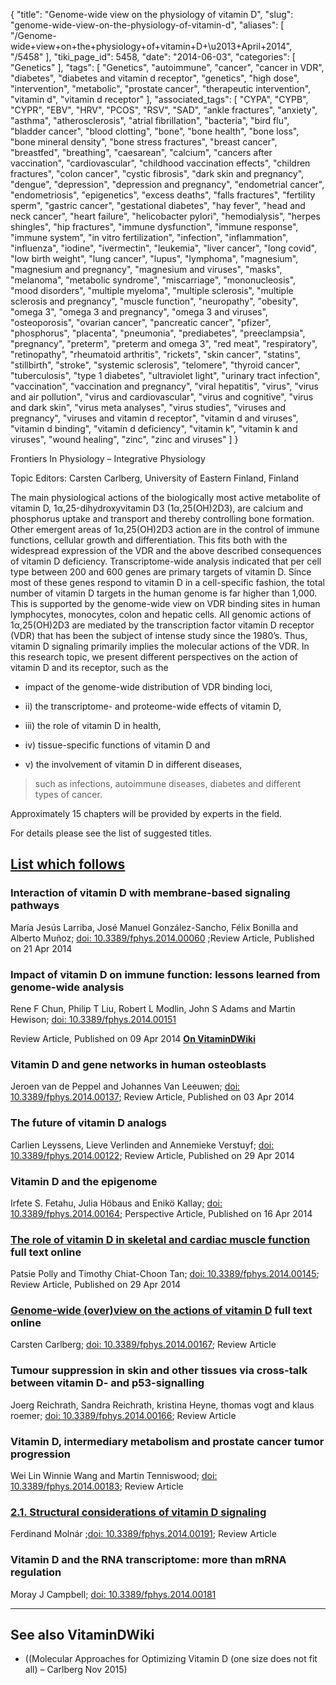 {
    "title": "Genome-wide view on the physiology of vitamin D",
    "slug": "genome-wide-view-on-the-physiology-of-vitamin-d",
    "aliases": [
        "/Genome-wide+view+on+the+physiology+of+vitamin+D+\u2013+April+2014",
        "/5458"
    ],
    "tiki_page_id": 5458,
    "date": "2014-06-03",
    "categories": [
        "Genetics"
    ],
    "tags": [
        "Genetics",
        "autoimmune",
        "cancer",
        "cancer in VDR",
        "diabetes",
        "diabetes and vitamin d receptor",
        "genetics",
        "high dose",
        "intervention",
        "metabolic",
        "prostate cancer",
        "therapeutic intervention",
        "vitamin d",
        "vitamin d receptor"
    ],
    "associated_tags": [
        "CYPA",
        "CYPB",
        "CYPR",
        "EBV",
        "HRV",
        "PCOS",
        "RSV",
        "SAD",
        "ankle fractures",
        "anxiety",
        "asthma",
        "atherosclerosis",
        "atrial fibrillation",
        "bacteria",
        "bird flu",
        "bladder cancer",
        "blood clotting",
        "bone",
        "bone health",
        "bone loss",
        "bone mineral density",
        "bone stress fractures",
        "breast cancer",
        "breastfed",
        "breathing",
        "caesarean",
        "calcium",
        "cancers after vaccination",
        "cardiovascular",
        "childhood vaccination effects",
        "children fractures",
        "colon cancer",
        "cystic fibrosis",
        "dark skin and pregnancy",
        "dengue",
        "depression",
        "depression and pregnancy",
        "endometrial cancer",
        "endometriosis",
        "epigenetics",
        "excess deaths",
        "falls fractures",
        "fertility sperm",
        "gastric cancer",
        "gestational diabetes",
        "hay fever",
        "head and neck cancer",
        "heart failure",
        "helicobacter pylori",
        "hemodialysis",
        "herpes shingles",
        "hip fractures",
        "immune dysfunction",
        "immune response",
        "immune system",
        "in vitro fertilization",
        "infection",
        "inflammation",
        "influenza",
        "iodine",
        "ivermectin",
        "leukemia",
        "liver cancer",
        "long covid",
        "low birth weight",
        "lung cancer",
        "lupus",
        "lymphoma",
        "magnesium",
        "magnesium and pregnancy",
        "magnesium and viruses",
        "masks",
        "melanoma",
        "metabolic syndrome",
        "miscarriage",
        "mononucleosis",
        "mood disorders",
        "multiple myeloma",
        "multiple sclerosis",
        "multiple sclerosis and pregnancy",
        "muscle function",
        "neuropathy",
        "obesity",
        "omega 3",
        "omega 3 and pregnancy",
        "omega 3 and viruses",
        "osteoporosis",
        "ovarian cancer",
        "pancreatic cancer",
        "pfizer",
        "phosphorus",
        "placenta",
        "pneumonia",
        "prediabetes",
        "preeclampsia",
        "pregnancy",
        "preterm",
        "preterm and omega 3",
        "red meat",
        "respiratory",
        "retinopathy",
        "rheumatoid arthritis",
        "rickets",
        "skin cancer",
        "statins",
        "stillbirth",
        "stroke",
        "systemic sclerosis",
        "telomere",
        "thyroid cancer",
        "tuberculosis",
        "type 1 diabetes",
        "ultraviolet light",
        "urinary tract infection",
        "vaccination",
        "vaccination and pregnancy",
        "viral hepatitis",
        "virus",
        "virus and air pollution",
        "virus and cardiovascular",
        "virus and cognitive",
        "virus and dark skin",
        "virus meta analyses",
        "virus studies",
        "viruses and pregnancy",
        "viruses and vitamin d receptor",
        "vitamin d and viruses",
        "vitamin d binding",
        "vitamin d deficiency",
        "vitamin k",
        "vitamin k and viruses",
        "wound healing",
        "zinc",
        "zinc and viruses"
    ]
}


Frontiers In Physiology – Integrative Physiology 

Topic Editors: Carsten Carlberg, University of Eastern Finland, Finland 

The main physiological actions of the biologically most active metabolite of vitamin D, 1α,25-dihydroxyvitamin D3 (1α,25(OH)2D3), are calcium and phosphorus uptake and transport and thereby controlling bone formation. Other emergent areas of 1α,25(OH)2D3 action are in the control of immune functions, cellular growth and differentiation. This fits both with the widespread expression of the VDR and the above described consequences of vitamin D deficiency. Transcriptome-wide analysis indicated that per cell type between 200 and 600 genes are primary targets of vitamin D. Since most of these genes respond to vitamin D in a cell-specific fashion, the total number of vitamin D targets in the human genome is far higher than 1,000. This is supported by the genome-wide view on VDR binding sites in human lymphocytes, monocytes, colon and hepatic cells. All genomic actions of 1α,25(OH)2D3 are mediated by the transcription factor vitamin D receptor (VDR) that has been the subject of intense study since the 1980’s. Thus, vitamin D signaling primarily implies the molecular actions of the VDR. In this research topic, we present different perspectives on the action of vitamin D and its receptor, such as the 

* impact of the genome-wide distribution of VDR binding loci, 

* ii) the transcriptome- and proteome-wide effects of vitamin D, 

* iii) the role of vitamin D in health, 

* iv) tissue-specific functions of vitamin D and 

* v) the involvement of vitamin D in different diseases, 

> such as infections, autoimmune diseases, diabetes and different types of cancer. 

Approximately 15 chapters will be provided by experts in the field. 

For details please see the list of suggested titles.

## [List which follows](http://www.frontiersin.org/Integrative_Physiology/researchtopics/Genome-wide_view_on_the_physiology_of_vitamin_D/2090)

### Interaction of vitamin D with membrane-based signaling pathways

María Jesús Larriba, José Manuel González-Sancho, Félix Bonilla and Alberto Muñoz; [doi: 10.3389/fphys.2014.00060](https://doi.org/10.3389/fphys.2014.00060) ;Review Article, Published on 21 Apr 2014

### Impact of vitamin D on immune function: lessons learned from genome-wide analysis

Rene F Chun, Philip T Liu, Robert L Modlin, John S Adams and Martin Hewison; [doi: 10.3389/fphys.2014.00151](https://doi.org/10.3389/fphys.2014.00151)

Review Article, Published on 09 Apr 2014   **[On VitaminDWiki](/posts/impact-of-vitamin-d-on-immune-function-lessons-learned-from-genome-wide-analysis)** 

### Vitamin D and gene networks in human osteoblasts

Jeroen van de Peppel and Johannes Van Leeuwen; [doi: 10.3389/fphys.2014.00137](https://doi.org/10.3389/fphys.2014.00137); Review Article, Published on 03 Apr 2014

### The future of vitamin D analogs

Carlien Leyssens, Lieve Verlinden and Annemieke Verstuyf; [doi: 10.3389/fphys.2014.00122](https://doi.org/10.3389/fphys.2014.00122); Review Article, Published on 29 Apr 2014

### Vitamin D and the epigenome

Irfete S. Fetahu, Julia Höbaus and Enikö Kallay; [doi: 10.3389/fphys.2014.00164](https://doi.org/10.3389/fphys.2014.00164); Perspective Article, Published on 16 Apr 2014

### [The role of vitamin D in skeletal and cardiac muscle function](http://journal.frontiersin.org/Journal/10.3389/fphys.2014.00145/abstract%20)  full text online

Patsie Polly and Timothy Chiat-Choon Tan; [doi: 10.3389/fphys.2014.00145](https://doi.org/10.3389/fphys.2014.00145); Review Article, Published on 29 Apr 2014

### [Genome-wide (over)view on the actions of vitamin D](http://journal.frontiersin.org/Journal/10.3389/fphys.2014.00167/abstract%20) full text online

Carsten Carlberg; [doi: 10.3389/fphys.2014.00167](https://doi.org/10.3389/fphys.2014.00167); Review Article

### Tumour suppression in skin and other tissues via cross-talk between vitamin D- and p53-signalling

Joerg Reichrath, Sandra Reichrath, kristina Heyne, thomas vogt and klaus roemer; [doi: 10.3389/fphys.2014.00166](https://doi.org/10.3389/fphys.2014.00166); Review Article

### Vitamin D, intermediary metabolism and prostate cancer tumor progression

Wei Lin Winnie Wang and Martin Tenniswood; [doi: 10.3389/fphys.2014.00183](https://doi.org/10.3389/fphys.2014.00183); Review Article

### [2.1. Structural considerations of vitamin D signaling](http://journal.frontiersin.org/Journal/10.3389/fphys.2014.00191/abstract%20)

Ferdinand Molnár ;[doi: 10.3389/fphys.2014.00191](https://doi.org/10.3389/fphys.2014.00191); Review Article

### Vitamin D and the RNA transcriptome: more than mRNA regulation

Moray J Campbell; [doi: 10.3389/fphys.2014.00181](https://doi.org/10.3389/fphys.2014.00181)

---

## See also VitaminDWiki

* ((Molecular Approaches for Optimizing Vitamin D (one size does not fit all) – Carlberg Nov 2015)